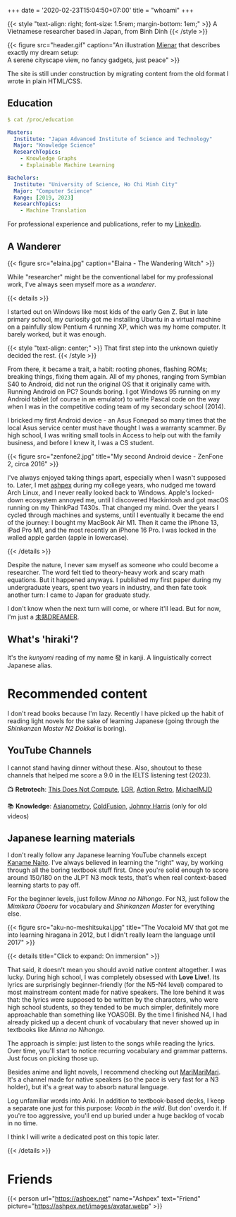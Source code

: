 +++
date = '2020-02-23T15:04:50+07:00'
title = "whoami"
+++


{{< style "text-align: right; font-size: 1.5rem; margin-bottom: 1em;" >}}
A Vietnamese researcher based in Japan, from Binh Dinh
{{< /style >}}



{{< figure src="header.gif" caption="An illustration [Mienar](https://mienar.com) that describes exactly my dream setup: <br/> A serene cityscape view, no fancy gadgets, just peace" >}}

The site is still under construction by migrating content from the old format I wrote in plain HTML/CSS.

## Education

```yaml
$ cat /proc/education

Masters:
  Institute: "Japan Advanced Institute of Science and Technology"
  Major: "Knowledge Science"
  ResearchTopics:
    - Knowledge Graphs
    - Explainable Machine Learning

Bachelors:
  Institute: "University of Science, Ho Chi Minh City"
  Major: "Computer Science"
  Range: [2019, 2023]
  ResearchTopics:
    - Machine Translation
```

For professional experience and publications, refer to my [LinkedIn](https://linkedin.com/in/hungngocphat-hcmus).


## A Wanderer

{{< figure src="elaina.jpg" caption="Elaina - The Wandering Witch" >}}

While "researcher" might be the conventional label for my professional work, I've always seen myself more as a _wanderer_.

{{< details >}}


I started out on Windows like most kids of the early Gen Z. But in late primary school, my curiosity got me installing Ubuntu in a virtual machine on a painfully slow Pentium 4 running XP, which was my home computer. It barely worked, but it was enough. 

{{< style "text-align: center;" >}}
That first step into the unknown quietly decided the rest.
{{< /style >}}

From there, it became a trait, a habit: rooting phones, flashing ROMs; breaking things, fixing them again. All of my phones, ranging from Symbian S40 to Android, did not run the original OS that it originally came with. Running Android on PC? Sounds boring. I got Windows 95 running on my Android tablet (of course in an emulator) to write Pascal code on the way when I was in the competitive coding team of my secondary school (2014).

I bricked my first Android device - an Asus Fonepad so many times that the local Asus service center must have thought I was a warranty scammer. By high school, I was writing small tools in Access to help out with the family business, and before I knew it, I was a CS student.

{{< figure src="zenfone2.jpg" title="My second Android device - ZenFone 2, circa 2016" >}}

I've always enjoyed taking things apart, especially when I wasn't supposed to. Later, I met [ashpex](https://ashpex.net) during my college years, who nudged me toward Arch Linux, and I never really looked back to Windows. Apple's locked-down ecosystem annoyed me, until I discovered Hackintosh and got macOS running on my ThinkPad T430s. That changed my mind. Over the years I cycled through machines and systems, until I eventually it became the end of the journey: I bought my MacBook Air M1. Then it came the iPhone 13, iPad Pro M1, and the most recently an iPhone 16 Pro. I was locked in the walled apple garden (apple in lowercase).

{{< /details >}}


Despite the nature, I never saw myself as someone who could become a researcher. The word felt tied to theory-heavy work and scary math equations. But it happened anyways. I published my first paper during my undergraduate years, spent two years in industry, and then fate took another turn: I came to Japan for graduate study.

I don't know when the next turn will come, or where it'll lead. But for now, I'm just a [未熟DREAMER](https://love-live.fandom.com/wiki/Mijuku_DREAMER#Kanji).

## What's 'hiraki'?

It's the _kunyomi_ reading of my name 發 in kanji. A linguistically correct Japanese alias.

# Recommended content

I don't read books because I'm lazy. Recently I have picked up the habit of reading light novels for the sake of learning Japanese (going through the _Shinkanzen Master N2 Dokkai_ is boring).

## YouTube Channels

I cannot stand having dinner without these. Also, shoutout to these channels that helped me score a 9.0 in the IELTS listening test (2023).

📺 **Retrotech**: [This Does Not Compute](https://www.youtube.com/@ThisDoesNotCompute), [LGR](https://www.youtube.com/@LGR), [Action Retro](https://www.youtube.com/@ActionRetro), [MichaelMJD](https://www.youtube.com/@MichaelMJD)


📚 **Knowledge**: [Asianometry](https://www.youtube.com/@Asianometry), [ColdFusion](https://www.youtube.com/coldfusion), [Johnny Harris](https://www.youtube.com/@johnnyharris) (only for old videos)

## Japanese learning materials

I don't really follow any Japanese learning YouTube channels except [Kaname Naito](https://www.youtube.com/@kanamenaito). I've always believed in learning the "right" way, by working through all the boring textbook stuff first. Once you're solid enough to score around 150/180 on the JLPT N3 mock tests, that's when real context-based learning starts to pay off. 

For the beginner levels, just follow _Minna no Nihongo_. For N3, just follow the _Mimikara Oboeru_ for vocabulary and _Shinkanzen Master_ for everything else.

{{< figure src="aku-no-meshitsukai.jpg" title="The Vocaloid MV that got me into learning hiragana in 2012, but I didn't really learn the language until 2017" >}}

{{< details title="Click to expand: On immersion" >}}

That said, it doesn't mean you should avoid native content altogether. I was lucky. During high school, I was completely obsessed with **Love Live!**. Its lyrics are surprisingly beginner-friendly (for the N5-N4 level) compared to most mainstream content made for native speakers. The lore behind it was that: the lyrics were supposed to be written by the characters, who were high school students, so they tended to be much simpler, definitely more approachable than something like YOASOBI. By the time I finished N4, I had already picked up a decent chunk of vocabulary that never showed up in textbooks like _Minna no Nihongo_.

The approach is simple: just listen to the songs while reading the lyrics. Over time, you'll start to notice recurring vocabulary and grammar patterns. Just focus on picking those up.
  
Besides anime and light novels, I recommend checking out [MariMariMari](https://www.youtube.com/@marymarymary80s). It's a channel made for native speakers (so the pace is very fast for a N3 holder), but it's a great way to absorb natural language.

Log unfamiliar words into Anki. In addition to textbook-based decks, I keep a separate one just for this purpose: _Vocab in the wild_. But don' overdo it. If you're too aggressive, you'll end up buried under a huge backlog of vocab in no time.

I think I will write a dedicated post on this topic later.

{{< /details >}}

# Friends

{{< person url="https://ashpex.net" name="Ashpex" text="Friend" picture="https://ashpex.net/images/avatar.webp" >}}
